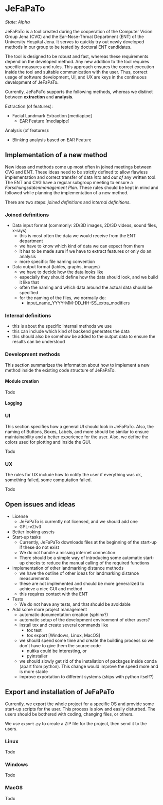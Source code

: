 # JeFaPaTo

*State: Alpha*

JeFaPaTo is a tool created during the cooperation of the Computer Vision Group Jena (CVG) and the Ear-Nose-Throat Department (ENT) of the University Hospital Jena.
It serves to quickly try out newly developed methods in our group to be tested by doctoral ENT candidates.

The tool is designed to be robust and fast, whereas these requirements depend on the developed method.
Any new addition to the tool requires specific measures and rules.
This approach ensures the correct execution inside the tool and suitable communication with the user.
Thus, correct usage of software development, UI, and UX are keys in the continuous development of JeFaPaTo.

Currently, JeFaPaTo supports the following methods, whereas we distinct between **extraction** and **analysis**.

Extraction (of features):

- Facial Landmark Extraction  [mediapipe]
  - EAR Feature [mediapipe]

Analysis (of features):

- Blinking analysis based on EAR Feature

## Implementation of a new method

New ideas and methods come up most often in joined meetings between CVG and ENT.
These ideas need to be strictly defined to allow flawless implementation and correct transfer of data *into* and *out of* any written tool.
The ENT and CVG have a regular subgroup meeting to ensure a *Forschungsdatenmanagement Plan*.
These rules should be kept in mind and followed while planning the implementation of a new method.

There are two steps: *joined definitions* and *internal definitions*.

### Joined definitions

- Data input format (commonly: 2D/3D images, 2D/3D videos, sound files, x-rays)
  - this is most often the data we would receive from the ENT department
  - we have to know which kind of data we can expect from them
  - it has to be made sure if we have to extract features or only do an analysis
  - more specific: file naming convention
- Data output format (tables, graphs, images)
  - we have to decide how the data looks like
  - especially they should define how the data should look, and we build it like that
  - often the naming and which data around the actual data should be specified
  - for the naming of the files, we normally do:
    - input_name\_YYYY-MM-DD_HH-SS\_extra_modifiers

### Internal definitions

- this is about the specific internal methods we use
- this can include which kind of backend generates the data
- this should also be somehow be added to the output data to ensure the results can be understood

### Development methods

This section summarizes the information about how to implement a new method inside the existing code structure of JeFaPaTo.

#### Module creation

Todo

#### Logging

### UI

This section specifies how a general UI should look in JeFaPaTo.
Also, the naming of Buttons, Boxes, Labels, and more should be similar to ensure maintainability and a better experience for the user.
Also, we define the colors used for plotting and inside the GUI.

Todo

### UX

The rules for UX include how to notify the user if everything was ok, something failed, some computation failed.

Todo

## Open issues and ideas

- License
  - JeFaPaTo is currently not licensed, and we should add one
  - GPL-v2/v3
- Better looking assets
- Start-up tasks
  - Currently, JeFaPaTo downloads files at the beginning of the start-up if these do not exist
  - We do not handle a missing internet connection
  - There should be a simple way of introducing some automatic start-up checks to reduce the manual calling of the required functions
- Implementation of other landmarking distance methods
  - we have the outline of other ideas for landmarking distance measurements
  - these are not implemented and should be more generalized to achieve a nice GUI and method
  - this requires contact with the ENT
- Tests
  - We do not have any tests, and that should be avoidable
- Add some more project management
  - automatic documentation creation (sphinx?)
  - automatic setup of the development environment of other users?
  - install tox and create several commands like
    - tox test
    - tox export [Windows, Linux, MacOS]
  - we should spend some time and create the building process so we don't have to give them the source code
    - nuitka could be interesting, or
    - pyinstaller
  - we should slowly get rid of the installation of packages inside conda (apart from python). This change would improve the speed more and is more stable
  - improve exportation to different systems (ships with python itself?)

## Export and installation of JeFaPaTo

Currently, we export the whole project for a specific OS and provide some start-up scripts for the user.
This process is slow and easily disturbed.
The users should be bothered with coding, changing files, or others.

We use ```export.py``` to create a ZIP file for the project, then send it to the users.

### Linux

Todo

### Windows

Todo

### MacOS

Todo
